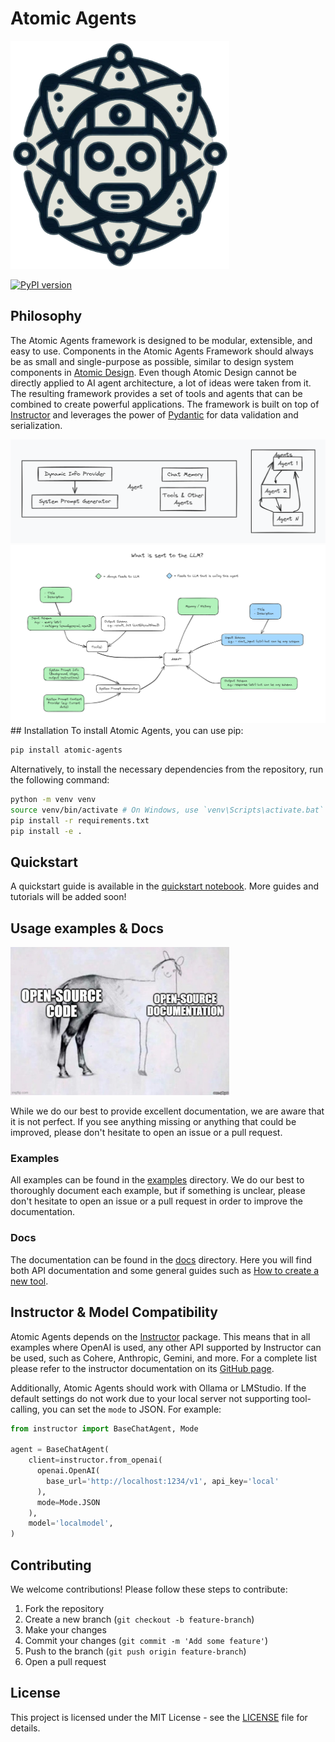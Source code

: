 # Atomic Agents
<img src="./.assets/logo.png" alt="Atomic Agents" width="350"/>

[![PyPI version](https://badge.fury.io/py/atomic-agents.svg)](https://badge.fury.io/py/atomic-agents)

## Philosophy
The Atomic Agents framework is designed to be modular, extensible, and easy to use. Components in the Atomic Agents Framework should always be as small and single-purpose as possible, similar to design system components in [Atomic Design](https://bradfrost.com/blog/post/atomic-web-design/). Even though Atomic Design cannot be directly applied to AI agent architecture, a lot of ideas were taken from it. The resulting framework provides a set of tools and agents that can be combined to create powerful applications. The framework is built on top of [Instructor](https://github.com/jxnl/instructor) and leverages the power of [Pydantic](https://docs.pydantic.dev/latest/) for data validation and serialization.

<!-- ![alt text](./.assets/architecture_highlevel_overview.png) -->
<img src="./.assets/architecture_highlevel_overview.png" alt="Atomic Agents Architecture" width="600"/>
<img src="./.assets/what_is_sent_in_prompt.png" alt="What is sent to the LLM in the prompt?" width="600"/>
## Installation
To install Atomic Agents, you can use pip:

```bash
pip install atomic-agents
```

Alternatively, to install the necessary dependencies from the repository, run the following command:

```bash
python -m venv venv
source venv/bin/activate # On Windows, use `venv\Scripts\activate.bat`
pip install -r requirements.txt
pip install -e .
```

## Quickstart
A quickstart guide is available in the [quickstart notebook](./examples/notebooks/quickstart.ipynb). More guides and tutorials will be added soon!

## Usage examples & Docs
<img src="./.assets/docs.png" alt="open source docs bad" width="350"/>

While we do our best to provide excellent documentation, we are aware that it is not perfect. If you see anything missing or anything that could be improved, please don't hesitate to open an issue or a pull request.

### Examples
All examples can be found in the [examples](./examples/) directory. We do our best to thoroughly document each example, but if something is unclear, please don't hesitate to open an issue or a pull request in order to improve the documentation.

### Docs
The documentation can be found in the [docs](./docs/) directory. Here you will find both API documentation and some general guides such as [How to create a new tool](./docs/guides/creating_a_new_tool.md).

## Instructor & Model Compatibility
Atomic Agents depends on the [Instructor](https://github.com/jxnl/instructor) package. This means that in all examples where OpenAI is used, any other API supported by Instructor can be used, such as Cohere, Anthropic, Gemini, and more. For a complete list please refer to the instructor documentation on its [GitHub page](https://github.com/jxnl/instructor).

Additionally, Atomic Agents should work with Ollama or LMStudio. If the default settings do not work due to your local server not supporting tool-calling, you can set the `mode` to JSON. For example:

```python
from instructor import BaseChatAgent, Mode

agent = BaseChatAgent(
    client=instructor.from_openai(
      openai.OpenAI(
        base_url='http://localhost:1234/v1', api_key='local'
      ), 
      mode=Mode.JSON
    ),
    model='localmodel',
)
```

## Contributing
We welcome contributions! Please follow these steps to contribute:

1. Fork the repository
2. Create a new branch (`git checkout -b feature-branch`)
3. Make your changes
4. Commit your changes (`git commit -m 'Add some feature'`)
5. Push to the branch (`git push origin feature-branch`)
6. Open a pull request

## License
This project is licensed under the MIT License - see the [LICENSE](LICENSE) file for details.
